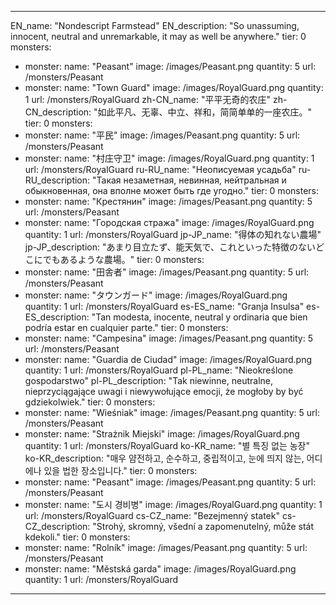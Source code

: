 ---

EN_name: "Nondescript Farmstead"
EN_description: "So unassuming, innocent, neutral and unremarkable, it may as well be anywhere."
tier: 0
monsters:
  - monster:
    name: "Peasant"
    image: /images/Peasant.png
    quantity: 5
    url: /monsters/Peasant
  - monster:
    name: "Town Guard"
    image: /images/RoyalGuard.png
    quantity: 1
    url: /monsters/RoyalGuard
zh-CN_name: "平平无奇的农庄"
zh-CN_description: "如此平凡、无辜、中立、祥和，简简单单的一座农庄。"
tier: 0
monsters:
  - monster:
    name: "平民"
    image: /images/Peasant.png
    quantity: 5
    url: /monsters/Peasant
  - monster:
    name: "村庄守卫"
    image: /images/RoyalGuard.png
    quantity: 1
    url: /monsters/RoyalGuard
ru-RU_name: "Неописуемая усадьба"
ru-RU_description: "Такая незаметная, невинная, нейтральная и обыкновенная, она вполне может быть где угодно."
tier: 0
monsters:
  - monster:
    name: "Крестянин"
    image: /images/Peasant.png
    quantity: 5
    url: /monsters/Peasant
  - monster:
    name: "Городская стража"
    image: /images/RoyalGuard.png
    quantity: 1
    url: /monsters/RoyalGuard
jp-JP_name: "得体の知れない農場"
jp-JP_description: "あまり目立たず、能天気で、これといった特徴のないどこにでもあるような農場。"
tier: 0
monsters:
  - monster:
    name: "田舎者"
    image: /images/Peasant.png
    quantity: 5
    url: /monsters/Peasant
  - monster:
    name: "タウンガード"
    image: /images/RoyalGuard.png
    quantity: 1
    url: /monsters/RoyalGuard
es-ES_name: "Granja Insulsa"
es-ES_description: "Tan modesta, inocente, neutral y ordinaria que bien podría estar en cualquier parte."
tier: 0
monsters:
  - monster:
    name: "Campesina"
    image: /images/Peasant.png
    quantity: 5
    url: /monsters/Peasant
  - monster:
    name: "Guardia de Ciudad"
    image: /images/RoyalGuard.png
    quantity: 1
    url: /monsters/RoyalGuard
pl-PL_name: "Nieokreślone gospodarstwo"
pl-PL_description: "Tak niewinne, neutralne, nieprzyciągające uwagi i niewywołujące emocji, że mogłoby by być gdziekolwiek."
tier: 0
monsters:
  - monster:
    name: "Wieśniak"
    image: /images/Peasant.png
    quantity: 5
    url: /monsters/Peasant
  - monster:
    name: "Strażnik Miejski"
    image: /images/RoyalGuard.png
    quantity: 1
    url: /monsters/RoyalGuard
ko-KR_name: "별 특징 없는 농장"
ko-KR_description: "매우 얌전하고, 순수하고, 중립적이고, 눈에 띄지 않는, 어디에나 있을 법한 장소입니다."
tier: 0
monsters:
  - monster:
    name: "Peasant"
    image: /images/Peasant.png
    quantity: 5
    url: /monsters/Peasant
  - monster:
    name: "도시 경비병"
    image: /images/RoyalGuard.png
    quantity: 1
    url: /monsters/RoyalGuard
cs-CZ_name: "Bezejmenný statek"
cs-CZ_description: "Strohý, skromný, všední a zapomenutelný, může stát kdekoli."
tier: 0
monsters:
  - monster:
    name: "Rolník"
    image: /images/Peasant.png
    quantity: 5
    url: /monsters/Peasant
  - monster:
    name: "Městská garda"
    image: /images/RoyalGuard.png
    quantity: 1
    url: /monsters/RoyalGuard
---